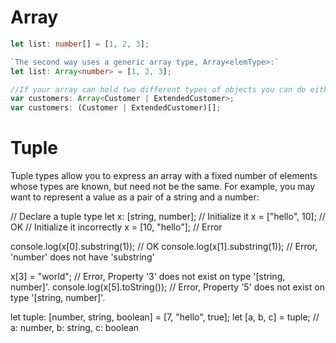 # Array
```typescript
let list: number[] = [1, 2, 3];

`The second way uses a generic array type, Array<elemType>:`
let list: Array<number> = [1, 2, 3];

//If your array can hold two different types of objects you can do either of the following:
var customers: Array<Customer | ExtendedCustomer>;
var customers: (Customer | ExtendedCustomer)[];
```


# Tuple
Tuple types allow you to express an array with a fixed number of elements whose types are known, 
but need not be the same. For example, you may want to represent a value as a pair of a string and a number:

// Declare a tuple type
let x: [string, number];
// Initialize it
x = ["hello", 10]; // OK
// Initialize it incorrectly
x = [10, "hello"]; // Error

console.log(x[0].substring(1)); // OK
console.log(x[1].substring(1)); // Error, 'number' does not have 'substring'

x[3] = "world"; // Error, Property '3' does not exist on type '[string, number]'.
console.log(x[5].toString()); // Error, Property '5' does not exist on type '[string, number]'.

let tuple: [number, string, boolean] = [7, "hello", true];
let [a, b, c] = tuple; // a: number, b: string, c: boolean
